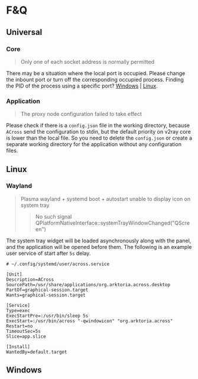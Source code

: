 # F&Q

## Universal

### Core

> Only one of each socket address is normally permitted

There may be a situation where the local port is occupied. Please change the inbount port or turn off the corresponding occupied process. Finding the PID of the process using a specific port? [Windows](https://stackoverflow.com/questions/48198/how-can-you-find-out-which-process-is-listening-on-a-tcp-or-udp-port-on-windows) | [Linux](https://unix.stackexchange.com/questions/106561/finding-the-pid-of-the-process-using-a-specific-port).

### Application

> The proxy node configuration failed to take effect

Please check if there is a `config.json` file in the working directory, because `ACross` send the configuration to stdin, but the default priority on v2ray core is lower than the local file. So you need to delete the `config.json` or create a separate working directory for the application without any configuration files.

## Linux

### Wayland

> Plasma wayland + systemd boot + autostart unable to display icon on system tray
>
> > No such signal QPlatformNativeInterface::systemTrayWindowChanged("QScreen")

The system tray widget will be loaded asynchronously along with the panel, and the application will be opened before them. The following is an example user service of start after `5s` delay.

```systemd
# ~/.config/systemd/user/across.service

[Unit]
Description=ACross
SourcePath=/usr/share/applications/org.arktoria.across.desktop
PartOf=graphical-session.target
Wants=graphical-session.target

[Service]
Type=exec
ExecStartPre=:/usr/bin/sleep 5s
ExecStart=:/usr/bin/across "-qwindowicon" "org.arktoria.across"
Restart=no
TimeoutSec=5s
Slice=app.slice

[Install]
WantedBy=default.target
```

## Windows
